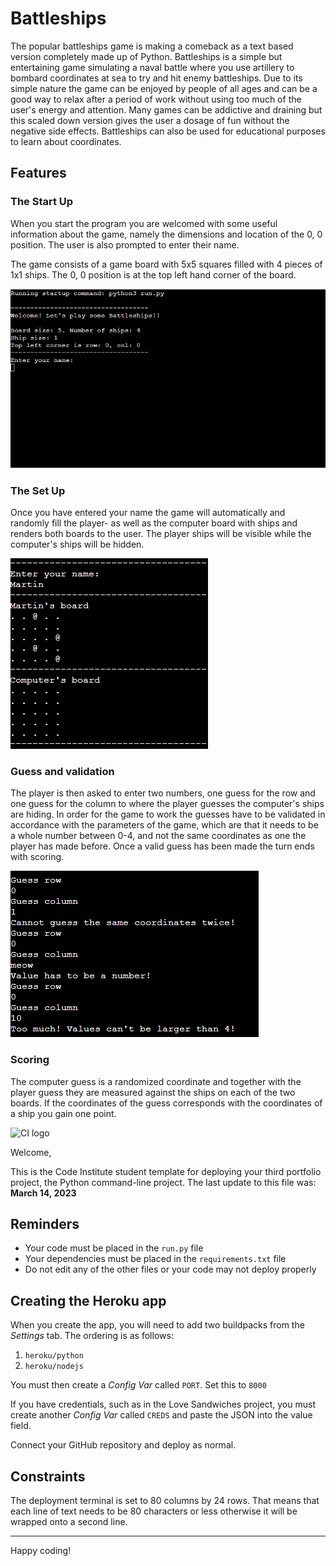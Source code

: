 # Battleships

The popular battleships game is making a comeback as a text based version completely made up of Python. Battleships is a simple but entertaining game simulating a naval battle where you use artillery to bombard coordinates at sea to try and hit enemy battleships. Due to its simple nature the game can be enjoyed by people of all ages and can be a good way to relax after a period of work without using too much of the user's energy and attention. Many games can be addictive and draining but this scaled down version gives the user a dosage of fun without the negative side effects. Battleships can also be used for educational purposes to learn about coordinates.

## Features

### The Start Up 

When you start the program you are welcomed with some useful information about the game, namely the dimensions and location of the 0, 0 position. The user is also prompted to enter their name.

The game consists of a game board with 5x5 squares filled with 4 pieces of 1x1 ships. The 0, 0 position is at the top left hand corner of the board.

![Start up](assets/images/start-up.png)

### The Set Up

Once you have entered your name the game will automatically and randomly fill the player- as well as the computer board with ships and renders both boards to the user. The player ships will be visible while the computer's ships will be hidden.

![Board set up](assets/images/set-up.png)

### Guess and validation

The player is then asked to enter two numbers, one guess for the row and one guess for the column to where the player guesses the computer's ships are hiding. In order for the game to work the guesses have to be validated in accordance with the parameters of the game, which are that it needs to be a whole number between 0-4, and not the same coordinates as one the player has made before. Once a valid guess has been made the turn ends with scoring. 

![Guesses and validation](assets/images/validation.png)

### Scoring

The computer guess is a randomized coordinate and together with the player guess they are measured against the ships on each of the two boards. If the coordinates of the guess corresponds with the coordinates of a ship you gain one point. 

![CI logo](https://codeinstitute.s3.amazonaws.com/fullstack/ci_logo_small.png)

Welcome,

This is the Code Institute student template for deploying your third portfolio project, the Python command-line project. The last update to this file was: **March 14, 2023**

## Reminders

- Your code must be placed in the `run.py` file
- Your dependencies must be placed in the `requirements.txt` file
- Do not edit any of the other files or your code may not deploy properly

## Creating the Heroku app

When you create the app, you will need to add two buildpacks from the _Settings_ tab. The ordering is as follows:

1. `heroku/python`
2. `heroku/nodejs`

You must then create a _Config Var_ called `PORT`. Set this to `8000`

If you have credentials, such as in the Love Sandwiches project, you must create another _Config Var_ called `CREDS` and paste the JSON into the value field.

Connect your GitHub repository and deploy as normal.

## Constraints

The deployment terminal is set to 80 columns by 24 rows. That means that each line of text needs to be 80 characters or less otherwise it will be wrapped onto a second line.

---

Happy coding!
